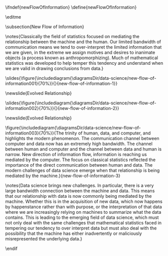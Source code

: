 \ifndef{newFlowOfInformation}
\define{newFlowOfInformation}

\editme

\subsection{New Flow of Information}

\notes{Classically the field of statistics focused on mediating the relationship between the machine and the human. Our limited bandwidth of communication means we tend to over-interpret the limited information that we are given, in the extreme we assign motives and desires to inanimate objects (a process known as  anthropomorphizing). Much of mathematical statistics was developed to help temper this tendency and understand when we are valid in drawing conclusions from data.}

\slides{\figure{\includediagram{\diagramsDir/data-science/new-flow-of-information001}{70%}}{}{new-flow-of-information-1}}

\newslide{Evolved Relationship}

\slides{\figure{\includediagram{\diagramsDir/data-science/new-flow-of-information002}{70%}}{}{new-flow-of-information-2}}

\newslide{Evolved Relationship}

\figure{\includediagram{\diagramsDir/data-science/new-flow-of-information003}{70%}}{The trinity of human, data, and computer, and highlights the modern phenomenon. The communication channel between computer and data now has an extremely high bandwidth. The channel between human and computer and the channel between data and human is narrow. New direction of information flow, information is reaching us mediated by the computer. The focus on classical statistics reflected the importance of the direct communication between human and data. The modern challenges of data science emerge when that relationship is being mediated by the machine.}{new-flow-of-information-3}

\notes{Data science brings new challenges. In particular, there is a very large bandwidth connection between the machine and data. This means that our relationship with data is now commonly being mediated by the machine. Whether this is in the acquisition of new data, which now happens by happenstance rather than with purpose, or the interpretation of that data where we are increasingly relying on machines to summarize what the data contains. This is leading to the emerging field of data science, which must not only deal with the same challenges that mathematical statistics faced in tempering our tendency to over interpret data but must also deal with the possibility that the machine has either inadvertently or maliciously misrepresented the underlying data.}

\endif
